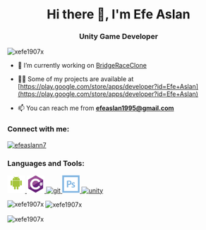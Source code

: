 <h1 align="center">Hi there 👋, I'm Efe Aslan</h1>
<h3 align="center">Unity Game Developer</h3>

<p align="left"> <img src="https://komarev.com/ghpvc/?username=xefe1907x&label=Profile%20views&color=0e75b6&style=flat" alt="xefe1907x" /> </p>

- 🔭 I’m currently working on [BridgeRaceClone](https://github.com/xefe1907x/BridgeRace)

- 👨‍💻 Some of my projects are available at [https://play.google.com/store/apps/developer?id=Efe+Aslan](https://play.google.com/store/apps/developer?id=Efe+Aslan)

- 📫 You can reach me from **efeaslan1995@gmail.com**

<h3 align="left">Connect with me:</h3>
<p align="left">
<a href="https://linkedin.com/in/efeaslann7" target="blank"><img align="center" src="https://raw.githubusercontent.com/rahuldkjain/github-profile-readme-generator/master/src/images/icons/Social/linked-in-alt.svg" alt="efeaslann7" height="30" width="40" /></a>
</p>

<h3 align="left">Languages and Tools:</h3>
<p align="left"> <a href="https://developer.android.com" target="_blank" rel="noreferrer"> <img src="https://raw.githubusercontent.com/devicons/devicon/master/icons/android/android-original-wordmark.svg" alt="android" width="40" height="40"/> </a> <a href="https://www.w3schools.com/cs/" target="_blank" rel="noreferrer"> <img src="https://raw.githubusercontent.com/devicons/devicon/master/icons/csharp/csharp-original.svg" alt="csharp" width="40" height="40"/> </a> <a href="https://git-scm.com/" target="_blank" rel="noreferrer"> <img src="https://www.vectorlogo.zone/logos/git-scm/git-scm-icon.svg" alt="git" width="40" height="40"/> </a> <a href="https://www.photoshop.com/en" target="_blank" rel="noreferrer"> <img src="https://raw.githubusercontent.com/devicons/devicon/master/icons/photoshop/photoshop-line.svg" alt="photoshop" width="40" height="40"/> </a> <a href="https://unity.com/" target="_blank" rel="noreferrer"> <img src="https://www.vectorlogo.zone/logos/unity3d/unity3d-icon.svg" alt="unity" width="40" height="40"/> </a> </p>

<p><img align="left" src="https://github-readme-stats.vercel.app/api/top-langs?username=xefe1907x&show_icons=true&locale=en&layout=compact" alt="xefe1907x" /></p>

<p>&nbsp;<img align="center" src="https://github-readme-stats.vercel.app/api?username=xefe1907x&show_icons=true&locale=en" alt="xefe1907x" /></p>

<p><img align="center" src="https://github-readme-streak-stats.herokuapp.com/?user=xefe1907x&" alt="xefe1907x" /></p>
